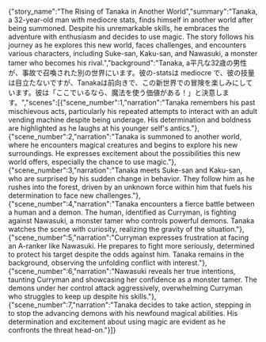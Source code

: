 {"story_name":"The Rising of Tanaka in Another World","summary":"Tanaka, a 32-year-old man with mediocre stats, finds himself in another world after being summoned. Despite his unremarkable skills, he embraces the adventure with enthusiasm and decides to use magic. The story follows his journey as he explores this new world, faces challenges, and encounters various characters, including Suke-san, Kaku-san, and Nawasuki, a monster tamer who becomes his rival.","background":"Tanaka, a平凡な32歳の男性が、事故で召喚された別の世界にいます。彼の-statsは mediocre で、彼の技量は目立たないですが、Tanakaは前向きで、この新世界での冒険を楽しみにしています。彼は「ここでいるなら、魔法を使う価値がある！」と決意します。","scenes":[{"scene_number":1,"narration":"Tanaka remembers his past mischievous acts, particularly his repeated attempts to interact with an adult vending machine despite being underage. His determination and boldness are highlighted as he laughs at his younger self's antics."},{"scene_number":2,"narration":"Tanaka is summoned to another world, where he encounters magical creatures and begins to explore his new surroundings. He expresses excitement about the possibilities this new world offers, especially the chance to use magic."},{"scene_number":3,"narration":"Tanaka meets Suke-san and Kaku-san, who are surprised by his sudden change in behavior. They follow him as he rushes into the forest, driven by an unknown force within him that fuels his determination to face new challenges."},{"scene_number":4,"narration":"Tanaka encounters a fierce battle between a human and a demon. The human, identified as Curryman, is fighting against Nawasuki, a monster tamer who controls powerful demons. Tanaka watches the scene with curiosity, realizing the gravity of the situation."},{"scene_number":5,"narration":"Curryman expresses frustration at facing an A-ranker like Nawasuki. He prepares to fight more seriously, determined to protect his target despite the odds against him. Tanaka remains in the background, observing the unfolding conflict with interest."},{"scene_number":6,"narration":"Nawasuki reveals her true intentions, taunting Curryman and showcasing her confidence as a monster tamer. The demons under her control attack aggressively, overwhelming Curryman who struggles to keep up despite his skills."},{"scene_number":7,"narration":"Tanaka decides to take action, stepping in to stop the advancing demons with his newfound magical abilities. His determination and excitement about using magic are evident as he confronts the threat head-on."}]}